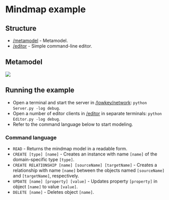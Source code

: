 # Mindmap example

## Structure

- [/metamodel](https://github.com/david-istvan/lowkey-examples/mindmap/metamodel) - Metamodel.
- [/editor](https://github.com/david-istvan/lowkey-examples/mindmap/editor) - Simple command-line editor.

## Metamodel

<img src="https://github.com/david-istvan/lowkey/blob/main/lowkey-examples/mindmap/docs/mindmapMM.png"/>

## Running the example

- Open a terminal and start the server in [/lowkey/network](https://github.com/david-istvan/lowkey/tree/main/lowkey/network): ```python Server.py -log debug```.
- Open a number of editor clients in [/editor](https://github.com/david-istvan/lowkey-examples/mindmap/editor) in separate terminals: ```python Editor.py -log debug```.
- Refer to the command language below to start modeling.

### Command language

- ```READ``` - Returns the mindmap model in a readable form.
- ```CREATE [type] [name]``` - Creates an instance with name ```[name]``` of the domain-specific type ```[type]```.
- ```CREATE RELATIONSHIP [name] [sourceName] [targetName]``` - Creates a relationship with name ```[name]``` between the objects named ```[sourceName]``` and ```[targetName]```, respectively.
- ```UPDATE [name] [property] [value]``` - Updates property ```[property]``` in object ```[name]``` to value ```[value]```.
- ```DELETE [name]``` - Deletes object ```[name]```.